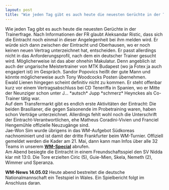```yaml
---
layout: post
title: "Wie jeden Tag gibt es auch heute die neuesten Gerüchte in der Trainerfrage."
---
```


Wie jeden Tag gibt es auch heute die neuesten Gerüchte in der Trainerfrage. Nach Informationen der FR glaubt Aleksandar Ristic, dass sich die Eintracht noch einmal in dieser Angelegenheit bei ihm melden wird. Er würde sich dann zwischen der Eintracht und Oberhausen, wo er noch keinen neuen Vertrag unterzeichnet hat, entscheiden. Er passt allerdings nicht in das Anforderungsprofil, nach dem ein deutscher Trainer gesucht wird. Möglicherweise ist das aber ohnehin Makulatur. Denn angeblich ist auch der ungarische Meistertrainer von MTK Budapest (wo ja Fotex ja auch engagiert ist) im Gespräch. Sandor Popovics heißt der gute Mann und könnte möglicherweise auch Tony Woodcocks Posten übernehmen.  
Ewald Lienen hingegen scheint definitiv nicht zu kommen. Er steht offenbar kurz vor einem Vertragsabschluss bei CD Teneriffa in Spanien, wo er Mitte der Neunziger schon unter J... \*autsch\* Jupp \*schmerz\* Heynckes als Co-Trainer tätig war.  
Auf dem Transfermarkt gibt es endlch erste Aktivitäten der Eintracht: Die beiden Brasilianer, die gegen Saisonende im Probetraining waren, haben schon Verträge unterzeichnet. Allerdings fehlt wohl noch die Unterschrift der Eintracht-Verantwortlichen, ehe Matheus Coradini-Vivien und Franciel Hengemühle offizielle Neuzugänge sind.  
Jae-Won Sim wurde übrigens in das WM-Aufgebot Südkoreas nachnominiert und ist damit der dritte Frankfurter beim WM-Turnier. Offiziell gemeldet werden die Kader am 21. Mai, dann kann man Infos über alle 32 Teams in unserem [**WM-Special**](http://www.eintracht-stats.de/wm/content/32teams.shtml)  abrufen.  
Am Abend besiegte die Eintracht in einem Freundschaftsspiel den SV Nidda klar mit 13:0. Die Tore erzielten Ciric (5), Guie-Mien, Skela, Nemeth (2), Wimmer und Speranza.  
  
**WM-News 14.05.02** Heute abend bestreitet die deutsche Nationalmannschaft ein Testspiel in Wales. Ein Spielbericht folgt im Anschluss daran.
